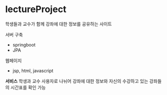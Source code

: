 # lectureProject
학생들과 교수가 함께 강좌에 대한 정보를 공유하는 사이트

서버 구축
- springboot
- JPA

웹페이지
- jsp, html, javascript

**서비스**
학생과 교수 사용자로 나뉘어 강좌에 대한 정보와 자신의 수강하고 있는 강좌들의 시간표를 확인 가능
